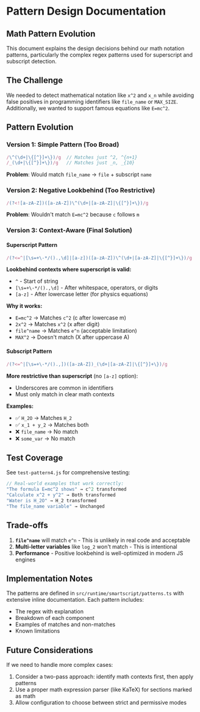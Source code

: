 # Pattern Design Documentation

## Math Pattern Evolution

This document explains the design decisions behind our math notation patterns, particularly the complex regex patterns used for superscript and subscript detection.

## The Challenge

We needed to detect mathematical notation like `x^2` and `x_n` while avoiding false positives in programming identifiers like `file_name` or `MAX_SIZE`. Additionally, we wanted to support famous equations like `E=mc^2`.

## Pattern Evolution

### Version 1: Simple Pattern (Too Broad)
```javascript
/\^(\d+|\{[^}]+\})/g  // Matches just ^2, ^{n+1}
/_(\d+|\{[^}]+\})/g   // Matches just _n, _{10}
```
**Problem**: Would match `file_name` → `file` + subscript `name`

### Version 2: Negative Lookbehind (Too Restrictive)
```javascript
/(?<![a-zA-Z])([a-zA-Z])\^(\d+|[a-zA-Z]|\{[^}]+\})/g
```
**Problem**: Wouldn't match `E=mc^2` because `c` follows `m`

### Version 3: Context-Aware (Final Solution)

#### Superscript Pattern
```javascript
/(?<=^|[\s=+\-*/().,\d]|[a-z])([a-zA-Z])\^(\d+|[a-zA-Z]|\{[^}]+\})/g
```

**Lookbehind contexts where superscript is valid:**
- `^` - Start of string
- `[\s=+\-*/().,\d]` - After whitespace, operators, or digits
- `[a-z]` - After lowercase letter (for physics equations)

**Why it works:**
- `E=mc^2` → Matches `c^2` (c after lowercase m)
- `2x^2` → Matches `x^2` (x after digit)
- `file^name` → Matches `e^n` (acceptable limitation)
- `MAX^2` → Doesn't match (X after uppercase A)

#### Subscript Pattern
```javascript
/(?<=^|[\s=+\-*/().,])([a-zA-Z])_(\d+|[a-zA-Z]|\{[^}]+\})/g
```

**More restrictive than superscript** (no `[a-z]` option):
- Underscores are common in identifiers
- Must only match in clear math contexts

**Examples:**
- ✅ `H_2O` → Matches `H_2`
- ✅ `x_1 + y_2` → Matches both
- ❌ `file_name` → No match
- ❌ `some_var` → No match

## Test Coverage

See `test-pattern4.js` for comprehensive testing:

```javascript
// Real-world examples that work correctly:
"The formula E=mc^2 shows" → c^2 transformed
"Calculate x^2 + y^2" → Both transformed  
"Water is H_2O" → H_2 transformed
"The file_name variable" → Unchanged
```

## Trade-offs

1. **`file^name`** will match `e^n` - This is unlikely in real code and acceptable
2. **Multi-letter variables** like `log_2` won't match - This is intentional
3. **Performance** - Positive lookbehind is well-optimized in modern JS engines

## Implementation Notes

The patterns are defined in `src/runtime/smartscript/patterns.ts` with extensive inline documentation. Each pattern includes:
- The regex with explanation
- Breakdown of each component
- Examples of matches and non-matches
- Known limitations

## Future Considerations

If we need to handle more complex cases:
1. Consider a two-pass approach: identify math contexts first, then apply patterns
2. Use a proper math expression parser (like KaTeX) for sections marked as math
3. Allow configuration to choose between strict and permissive modes